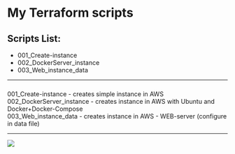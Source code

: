 # My Terraform scripts
## Scripts List:
* 001_Create-instance
* 002_DockerServer_instance
* 003_Web_instance_data
***
### 
001_Create-instance - creates simple instance in AWS </br>
002_DockerServer_instance - creates instance in AWS with Ubuntu and Docker+Docker-Compose </br>
003_Web_instance_data - creates instance in AWS - WEB-server (configure in data file) </br>

***
<img src="https://github.com/vyashin-devops/Terraform/Terraform Apply 001_Create-instance/badge.svg?branch=001_main">
